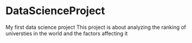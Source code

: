 # DataScienceProject
My first data science project
This project is about analyzing the ranking of universties in the world and the factors affecting it  
